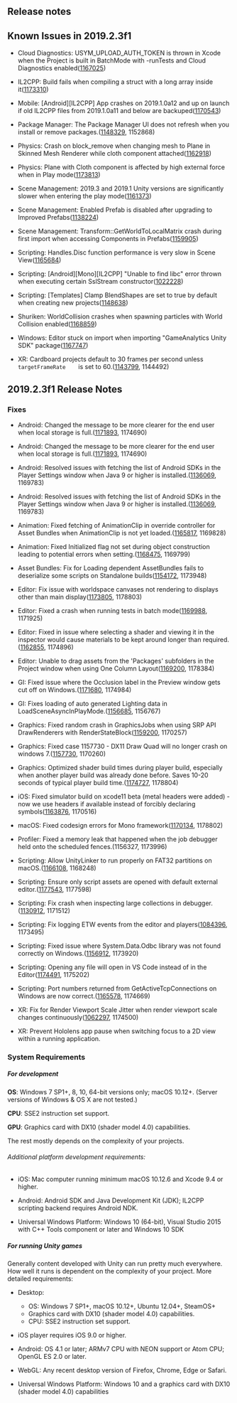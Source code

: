 ## Release notes

## Known Issues in 2019.2.3f1

-   Cloud Diagnostics: USYM_UPLOAD_AUTH_TOKEN is thrown in Xcode when the Project is built in BatchMode with -runTests and Cloud Diagnostics enabled([1167025](https://issuetracker.unity3d.com/issues/usym-upload-auth-token-is-thrown-in-xcode-when-the-project-is-built-in-batchmode-with-runtests-and-cloud-diagnostics-enabled))

-   IL2CPP: Build fails when compiling a struct with a long array inside it([1173310](https://issuetracker.unity3d.com/issues/il2cpp-build-fails-when-compiling-a-struct-with-a-long-array-inside-it))

-   Mobile: \[Android\]\[IL2CPP\] App crashes on 2019.1.0a12 and up on launch if old IL2CPP files from 2019.1.0a11 and below are backuped([1170543](https://issuetracker.unity3d.com/issues/android-il2cpp-app-crashes-on-2019-dot-1-0a12-and-up-on-launch-if-old-il2cpp-files-from-2019-dot-1-0a11-and-below-are-backuped))

-   Package Manager: The Package Manager UI does not refresh when you install or remove packages.([1148329](https://issuetracker.unity3d.com/issues/the-package-manager-ui-does-not-refresh-when-packages-are-installed-or-removed), 1152868)

-   Physics: Crash on block_remove when changing mesh to Plane in Skinned Mesh Renderer while cloth component attached([1162918](https://issuetracker.unity3d.com/issues/crash-on-block-remove-when-changing-mesh-to-plane-in-skinned-mesh-renderer-while-cloth-component-attached))

-   Physics: Plane with Cloth component is affected by high external force when in Play mode([1173813](https://issuetracker.unity3d.com/issues/gameobject-with-cloth-component-is-affected-by-high-external-force-when-in-play-mode))

-   Scene Management: 2019.3 and 2019.1 Unity versions are significantly slower when entering the play mode([1161373](https://issuetracker.unity3d.com/issues/2019-dot-3-and-2019-dot-1-streams-are-significantly-slower-when-entering-the-play-mode))

-   Scene Management: Enabled Prefab is disabled after upgrading to Improved Prefabs([1138224](https://issuetracker.unity3d.com/issues/enabled-prefab-is-disabled-after-upgrading-to-improved-prefabs))

-   Scene Management: Transform::GetWorldToLocalMatrix crash during first import when accessing Components in Prefabs([1159905](https://issuetracker.unity3d.com/issues/transform-getworldtolocalmatrix-crash-during-first-import-when-accessing-components-in-prefabs))

-   Scripting: Handles.Disc function performance is very slow in Scene View([1165684](https://issuetracker.unity3d.com/issues/handles-dot-disc-function-performance-is-very-slow-in-scene-view))

-   Scripting: \[Android\]\[Mono\]\[IL2CPP\] \"Unable to find libc\" error thrown when executing certain SslStream constructor([1022228](https://issuetracker.unity3d.com/issues/android-mono-il2cpp-unable-to-find-libc-error-thrown-when-executing-certain-sslstream-constructor))

-   Scripting: \[Templates\] Clamp BlendShapes are set to true by default when creating new projects([1148638](https://issuetracker.unity3d.com/issues/templates-clamp-blendshapes-are-set-to-true-by-default-when-creating-new-projects))

-   Shuriken: WorldCollision crashes when spawning particles with World Collision enabled([1168859](https://issuetracker.unity3d.com/issues/worldcollision-crashes-when-spawning-particles-with-world-collision-enabled))

-   Windows: Editor stuck on import when importing \"GameAnalytics Unity SDK\" package([1167747](https://issuetracker.unity3d.com/issues/editor-stuck-on-import-when-importing-gameanalytics-unity-sdk-package))

-   XR: Cardboard projects default to 30 frames per second unless`      targetFrameRate     `is set to 60.([1143799](https://issuetracker.unity3d.com/issues/cardboard-projects-default-to-30fps), 1144492)

## 2019.2.3f1 Release Notes

### Fixes

-   Android: Changed the message to be more clearer for the end user when local storage is full.([1171893](https://issuetracker.unity3d.com/issues/custom-failed-to-extract-resources-needed-by-il2cpp-error-message-when-local-storage-is-full), 1174690)

-   Android: Changed the message to be more clearer for the end user when local storage is full.([1171893](https://issuetracker.unity3d.com/issues/custom-failed-to-extract-resources-needed-by-il2cpp-error-message-when-local-storage-is-full), 1174690)

-   Android: Resolved issues with fetching the list of Android SDKs in the Player Settings window when Java 9 or higher is installed.([1136069](https://issuetracker.unity3d.com/issues/cannot-build-android-player-if-the-colour-space-is-set-to-linear), 1169783)

-   Android: Resolved issues with fetching the list of Android SDKs in the Player Settings window when Java 9 or higher is installed.([1136069](https://issuetracker.unity3d.com/issues/cannot-build-android-player-if-the-colour-space-is-set-to-linear), 1169783)

-   Animation: Fixed fetching of AnimationClip in override controller for Asset Bundles when AnimationClip is not yet loaded.([1165817](https://issuetracker.unity3d.com/issues/animation-absence-of-root-motion-when-gameobject-is-loaded-from-assest-bundle-and-override-controller-is-in-use), 1169828)

-   Animation: Fixed Initialized flag not set during object construction leading to potential errors when setting.([1168475](https://issuetracker.unity3d.com/issues/animation-error-is-thrown-when-calling-animator-dot-keepanimatorcontrollerstateondisable-on-an-inactive-gameobject), 1169799)

-   Asset Bundles: Fix for Loading dependent AssetBundles fails to deserialize some scripts on Standalone builds([1154172](https://issuetracker.unity3d.com/issues/loading-dependent-assetbundles-fails-to-deserialize-some-scripts-on-standalone-builds), 1173948)

-   Editor: Fix issue with worldspace canvases not rendering to displays other than main display([1173805](https://issuetracker.unity3d.com/issues/canvas-components-are-not-rendered-in-displays-that-are-not-display-1-dot-when-render-mode-is-set-to-world-space), 1178803)

-   Editor: Fixed a crash when running tests in batch mode([1169988](https://issuetracker.unity3d.com/issues/dispatch-semaphore-dispose-crashes-when-running-tests-in-batch-mode), 1171925)

-   Editor: Fixed in issue where selecting a shader and viewing it in the inspector would cause materials to be kept around longer than required.([1162855](https://issuetracker.unity3d.com/issues/material-leak-with-a-custom-render-pipeline-when-selecting-a-shader-in-the-project-view-and-having-the-inspector-window-open), 1174896)

-   Editor: Unable to drag assets from the \'Packages\' subfolders in the Project window when using One Column Layout([1169200](https://issuetracker.unity3d.com/issues/unable-to-drag-assets-from-the-packages-subfolders-in-the-project-window-when-using-one-column-layout), 1178384)

-   GI: Fixed issue where the Occlusion label in the Preview window gets cut off on Windows.([1171680](https://issuetracker.unity3d.com/issues/global-illumination-text-gets-clipped-in-baked-lightmap-preview-window-when-lightmap-culling-option-is-selected), 1174984)

-   GI: Fixes loading of auto generated Lighting data in LoadSceneAsyncInPlayMode.([1156685](https://issuetracker.unity3d.com/issues/no-lighting-when-loading-with-loadsceneasyncinplaymode-into-a-scene-with-auto-lighting-in-editor), 1156767)

-   Graphics: Fixed random crash in GraphicsJobs when using SRP API DrawRenderers with RenderStateBlock([1159200](https://issuetracker.unity3d.com/issues/srp-causes-crashes-100-percent-when-running-with-graphics-jobs-enabled), 1170257)

-   Graphics: Fixed case 1157730 - DX11 Draw Quad will no longer crash on windows 7.([1157730](https://issuetracker.unity3d.com/issues/windows-7-player-crashes-on-pal-memory-free-when-using-camera-with-clear-flags-set-to-dont-clear), 1170260)

-   Graphics: Optimized shader build times during player build, especially when another player build was already done before. Saves 10-20 seconds of typical player build time.([1174727](https://issuetracker.unity3d.com/issues/build-shader-variants-compliation-takes-additional-time-when-building-a-project), 1178804)

-   iOS: Fixed simulator build on xcode11 beta (metal headers were added) - now we use headers if available instead of forcibly declaring symbols([1163876](https://issuetracker.unity3d.com/issues/ios-the-multi-definition-errors-are-thrown-when-building-for-simulator-on-xcode-11-beta), 1170516)

-   macOS: Fixed codesign errors for Mono framework([1170134](https://issuetracker.unity3d.com/issues/cannot-distribute-macos-builds-codesign-errors-on-monobleedingedge-framework), 1178802)

-   Profiler: Fixed a memory leak that happened when the job debugger held onto the scheduled fences.(1156327, 1173996)

-   Scripting: Allow UnityLinker to run properly on FAT32 partitions on macOS.([1166108](https://issuetracker.unity3d.com/issues/il2cpp-unity-dot-app-slash-contents-slash-il2cpp-slash-build-slash-unitylinker-dot-exe-fails-to-run-when-building-from-fat32-on-macos), 1168248)

-   Scripting: Ensure only script assets are opened with default external editor.([1177543](https://issuetracker.unity3d.com/issues/scene-files-are-being-opened-with-a-script-editor-instead-of-being-opened-by-unity-editor), 1177598)

-   Scripting: Fix crash when inspecting large collections in debugger.([1130912](https://issuetracker.unity3d.com/issues/hard-crash-when-inspecting-entities-in-visual-studio-debug-mode), 1171512)

-   Scripting: Fix logging ETW events from the editor and players([1084396](https://issuetracker.unity3d.com/issues/uwp-etw-logging-silently-fails-in-with-il2cpp-scripting-backend), 1173495)

-   Scripting: Fixed issue where System.Data.Odbc library was not found correctly on Windows.([1156912](https://issuetracker.unity3d.com/issues/an-exception-is-raised-when-using-system-dot-data-dot-odbc), 1173920)

-   Scripting: Opening any file will open in VS Code instead of in the Editor([1174491](https://issuetracker.unity3d.com/issues/vscode-editor-opening-any-file-will-open-in-vs-code-instead-of-in-the-editor), 1175202)

-   Scripting: Port numbers returned from GetActiveTcpConnections on Windows are now correct.([1165578](https://issuetracker.unity3d.com/issues/ipglobalproperties-dot-getactivetcpconnections-return-different-port-numbers-when-compared-to-cli-netstat-a-output), 1174669)

-   XR: Fix for Render Viewport Scale Jitter when render viewport scale changes continuously([1062297](https://issuetracker.unity3d.com/issues/render-scale-jitter-render-scale-changes-that-occur-continuously), 1174500)

-   XR: Prevent Hololens app pause when switching focus to a 2D view within a running application.

### System Requirements

##### For development

**OS**: Windows 7 SP1+, 8, 10, 64-bit versions only; macOS 10.12+. (Server versions of Windows & OS X are not tested.)

**CPU**: SSE2 instruction set support.

**GPU**: Graphics card with DX10 (shader model 4.0) capabilities.

The rest mostly depends on the complexity of your projects.

###### Additional platform development requirements:

-   iOS: Mac computer running minimum macOS 10.12.6 and Xcode 9.4 or higher.

-   Android: Android SDK and Java Development Kit (JDK); IL2CPP scripting backend requires Android NDK.

-   Universal Windows Platform: Windows 10 (64-bit), Visual Studio 2015 with C++ Tools component or later and Windows 10 SDK

##### For running Unity games

Generally content developed with Unity can run pretty much everywhere. How well it runs is dependent on the complexity of your project. More detailed requirements:

-   Desktop:

    -   OS: Windows 7 SP1+, macOS 10.12+, Ubuntu 12.04+, SteamOS+
    -   Graphics card with DX10 (shader model 4.0) capabilities.
    -   CPU: SSE2 instruction set support.

-   iOS player requires iOS 9.0 or higher.

-   Android: OS 4.1 or later; ARMv7 CPU with NEON support or Atom CPU; OpenGL ES 2.0 or later.

-   WebGL: Any recent desktop version of Firefox, Chrome, Edge or Safari.

-   Universal Windows Platform: Windows 10 and a graphics card with DX10 (shader model 4.0) capabilities
